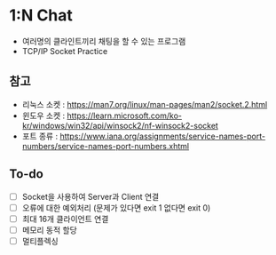 # 1:N Chat
- 여러명의 클라인트끼리 채팅을 할 수 있는 프로그램
- TCP/IP Socket Practice

## 참고
- 리눅스 소켓 : https://man7.org/linux/man-pages/man2/socket.2.html
- 윈도우 소켓 : https://learn.microsoft.com/ko-kr/windows/win32/api/winsock2/nf-winsock2-socket
- 포트 종류 : https://www.iana.org/assignments/service-names-port-numbers/service-names-port-numbers.xhtml

## To-do
- [ ] Socket을 사용하여 Server과 Client 연결
- [ ] 오류에 대한 예외처리 (문제가 있다면 exit 1 없다면 exit 0)
- [ ] 최대 16개 클라이언트 연결
- [ ] 메모리 동적 할당
- [ ] 멀티플렉싱
